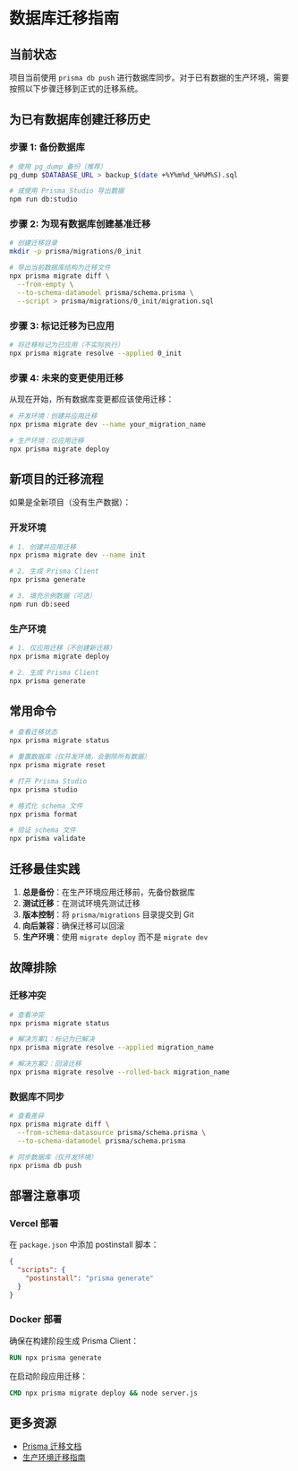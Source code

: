 # 数据库迁移指南

## 当前状态

项目当前使用 `prisma db push` 进行数据库同步。对于已有数据的生产环境，需要按照以下步骤迁移到正式的迁移系统。

## 为已有数据库创建迁移历史

### 步骤 1: 备份数据库

```bash
# 使用 pg_dump 备份（推荐）
pg_dump $DATABASE_URL > backup_$(date +%Y%m%d_%H%M%S).sql

# 或使用 Prisma Studio 导出数据
npm run db:studio
```

### 步骤 2: 为现有数据库创建基准迁移

```bash
# 创建迁移目录
mkdir -p prisma/migrations/0_init

# 导出当前数据库结构为迁移文件
npx prisma migrate diff \
  --from-empty \
  --to-schema-datamodel prisma/schema.prisma \
  --script > prisma/migrations/0_init/migration.sql
```

### 步骤 3: 标记迁移为已应用

```bash
# 将迁移标记为已应用（不实际执行）
npx prisma migrate resolve --applied 0_init
```

### 步骤 4: 未来的变更使用迁移

从现在开始，所有数据库变更都应该使用迁移：

```bash
# 开发环境：创建并应用迁移
npx prisma migrate dev --name your_migration_name

# 生产环境：仅应用迁移
npx prisma migrate deploy
```

## 新项目的迁移流程

如果是全新项目（没有生产数据）：

### 开发环境

```bash
# 1. 创建并应用迁移
npx prisma migrate dev --name init

# 2. 生成 Prisma Client
npx prisma generate

# 3. 填充示例数据（可选）
npm run db:seed
```

### 生产环境

```bash
# 1. 仅应用迁移（不创建新迁移）
npx prisma migrate deploy

# 2. 生成 Prisma Client
npx prisma generate
```

## 常用命令

```bash
# 查看迁移状态
npx prisma migrate status

# 重置数据库（仅开发环境，会删除所有数据）
npx prisma migrate reset

# 打开 Prisma Studio
npx prisma studio

# 格式化 schema 文件
npx prisma format

# 验证 schema 文件
npx prisma validate
```

## 迁移最佳实践

1. **总是备份**：在生产环境应用迁移前，先备份数据库
2. **测试迁移**：在测试环境先测试迁移
3. **版本控制**：将 `prisma/migrations` 目录提交到 Git
4. **向后兼容**：确保迁移可以回滚
5. **生产环境**：使用 `migrate deploy` 而不是 `migrate dev`

## 故障排除

### 迁移冲突

```bash
# 查看冲突
npx prisma migrate status

# 解决方案1：标记为已解决
npx prisma migrate resolve --applied migration_name

# 解决方案2：回滚迁移
npx prisma migrate resolve --rolled-back migration_name
```

### 数据库不同步

```bash
# 查看差异
npx prisma migrate diff \
  --from-schema-datasource prisma/schema.prisma \
  --to-schema-datamodel prisma/schema.prisma

# 同步数据库（仅开发环境）
npx prisma db push
```

## 部署注意事项

### Vercel 部署

在 `package.json` 中添加 postinstall 脚本：

```json
{
  "scripts": {
    "postinstall": "prisma generate"
  }
}
```

### Docker 部署

确保在构建阶段生成 Prisma Client：

```dockerfile
RUN npx prisma generate
```

在启动阶段应用迁移：

```dockerfile
CMD npx prisma migrate deploy && node server.js
```

## 更多资源

- [Prisma 迁移文档](https://www.prisma.io/docs/concepts/components/prisma-migrate)
- [生产环境迁移指南](https://www.prisma.io/docs/guides/migrate/production-troubleshooting)
